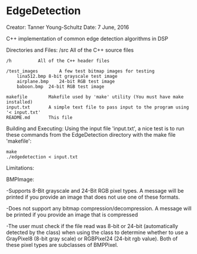 # EdgeDetection

Creator:	Tanner Young-Schultz
Date:		7 June, 2016

C++ implementation of common edge detection algorithms in DSP

Directories and Files:
	/src				All of the C++ source files
	
	/h			All of the C++ header files
	
	/test_images		A few test bitmap images for testing
		lina512.bmp	8-bit grayscale test image
		airplane.bmp	24-bit RGB test image
		baboon.bmp	24-bit RGB test image
		
	makefile		Makefile used by 'make' utility (You must have make installed)
	input.txt		A simple text file to pass input to the program using '< input.txt'
	README.md		This file


Building and Executing:
Using the input file 'input.txt', a nice test is to run these commands from the EdgeDetection directory with the make file 'makefile':

	make
	./edgedetection < input.txt
	

Limitations:

BMPImage:

-Supports 8-Bit grayscale and 24-Bit RGB pixel types. A message will be printed if you provide an image that does not use one of these formats.

-Does not support any bitmap compression/decompression. A message will be printed if you provide an image that is compressed

-The user must check if the file read was 8-bit or 24-bit (automatically detected by the class) when using the class to determine
 whether to use a GrayPixel8 (8-bit gray scale) or RGBPixel24 (24-bit rgb value). Both of these pixel types are subclasses of
 BMPPixel.
